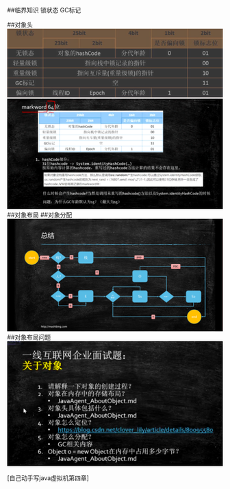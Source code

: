 ##临界知识
锁状态
GC标记

##对象头
![](.z_3_运行时_04_对象头markword_images/80dfca10.png)
![](.z_3_对象布局_images/5e2a718a.png)
##对象布局
##对象分配
![](.z_5_对象布局_对象分配__images/969a4b8a.png)
##对象布局问题
![](.z_3_对象布局_images/c2929e6d.png)

[](https://mp.weixin.qq.com/s/kKyJgNzgub4EdG7tkblbvw)
[自己动手写java虚拟机第四章]
[](https://zhuanlan.zhihu.com/p/332248004)
